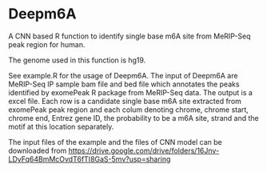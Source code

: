 # Deepm6A
A CNN based R function to identify single base m6A site from MeRIP-Seq peak region for human.

The genome used in this function is hg19.

See example.R for the usage of Deepm6A. The input of Deepm6A are MeRIP-Seq IP sample bam file and bed file which annotates the peaks identified by exomePeak R package from MeRIP-Seq data. The output is a excel file. Each row is a candidate single base m6A site extracted from exomePeak peak region and each colum denoting chrome, chrome start, chrome end, Entrez gene ID, the probability to be a m6A site, strand and the motif at this location separately.

The input files of the example and the files of CNN model can be downloaded from
https://drive.google.com/drive/folders/16Jnv-LDyFq64BmMcOvdT6fTI8GaS-5mv?usp=sharing
